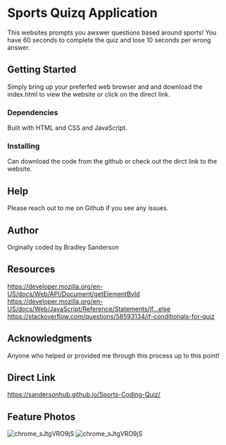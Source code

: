 # Sports Quizq   Application
This websites prompts you awswer questions based around sports! You have 60 seconds to complete the quiz and lose 10 seconds per wrong answer. 

## Getting Started
Simply bring up your preferfed web browser and and download the index.html to view the website or click on the direct link.

### Dependencies
Built with HTML and CSS and JavaScript.

### Installing
Can download the code from the github or check out the dirct link to the website.

## Help
Please reach out to me on Github if you see any issues.

## Author
Orginally coded by Bradley Sanderson

## Resources
https://developer.mozilla.org/en-US/docs/Web/API/Document/getElementById
https://developer.mozilla.org/en-US/docs/Web/JavaScript/Reference/Statements/if...else
https://stackoverflow.com/questions/58593134/if-conditionals-for-quiz


## Acknowledgments
Anyone who helped or provided me through this process up to this point!

## Direct Link
https://sandersonhub.github.io/Sports-Coding-Quiz/

## Feature Photos
![chrome_sJtgVRO9jS](https://github.com/SandersonHub/Sports-Coding-Quiz/assets/128574459/15fe3955-4517-40ce-9c43-5337bce7923c)
![chrome_sJtgVRO9jS](https://github.com/SandersonHub/Sports-Coding-Quiz/assets/128574459/838ee9d1-120e-4c5d-9d12-46de8aa2c95b)
